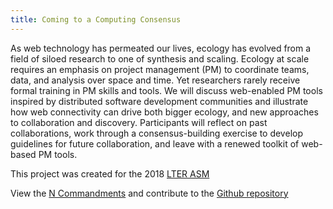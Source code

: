 ```yaml
---
title: Coming to a Computing Consensus 
---
```

As web technology has permeated our lives, ecology has evolved from a field of siloed research to one of synthesis and scaling. Ecology at scale requires an emphasis on project management (PM) to coordinate teams, data, and analysis over space and time. Yet researchers rarely receive formal training in PM skills and tools. We will discuss web-enabled PM tools inspired by distributed software development communities and illustrate how web connectivity can drive both bigger ecology, and new approaches to collaboration and discovery. Participants will reflect on past collaborations, work through a consensus-building exercise to develop guidelines for future collaboration, and leave with a renewed toolkit of web-based PM tools.


This project was created for the 2018 [LTER ASM](https://lternet.edu/lter-scientists-meeting-2018/)

View the [N Commandments](https://github.com/ReproducibleQM/n_commandments/blob/master/n_commandments.md) and contribute to the [Github repository](https://github.com/ReproducibleQM/n_commandments)
